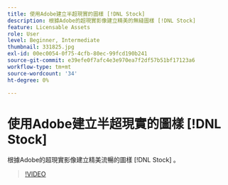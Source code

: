 ```yaml
---
title: 使用Adobe建立半超現實的圖樣 [!DNL Stock]
description: 根據Adobe的超現實影像建立精美的無縫圖樣 [!DNL Stock]
feature: Licensable Assets
role: User
level: Beginner, Intermediate
thumbnail: 331825.jpg
exl-id: 00ec0054-0f75-4cfb-80ec-99fcd190b241
source-git-commit: e39efe0f7afc4e3e970ea7f2df57b51bf17123a6
workflow-type: tm+mt
source-wordcount: '34'
ht-degree: 0%

---
```


# 使用Adobe建立半超現實的圖樣 [!DNL Stock]

根據Adobe的超現實影像建立精美流暢的圖樣 [!DNL Stock] 。

>[!VIDEO](https://video.tv.adobe.com/v/331825?hidetitle=true)
